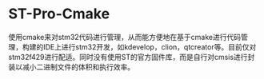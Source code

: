 # ST-Pro-Cmake

使用cmake来对stm32代码进行管理，从而能方便地在基于cmake进行代码管理，构建的IDE上进行stm32开发，如kdevelop，clion，qtcreator等。目前仅对stm32f429进行配适。同时没有使用ST的官方固件库，而是自行对cmsis进行封装以减小二进制文件的体积和执行效率。